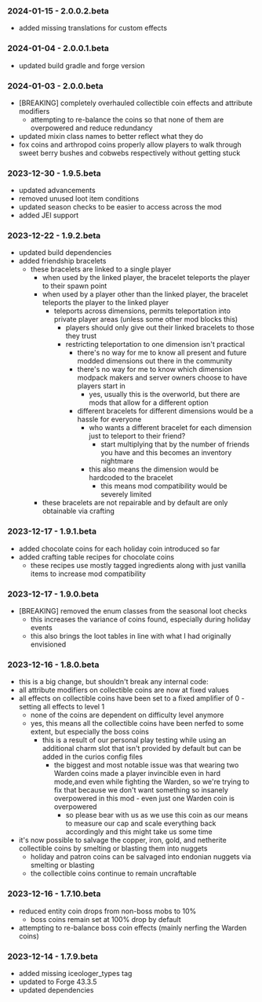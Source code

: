 ### 2024-01-15 - 2.0.0.2.beta

- added missing translations for custom effects

### 2024-01-04 - 2.0.0.1.beta

- updated build gradle and forge version

### 2024-01-03 - 2.0.0.beta

- [BREAKING] completely overhauled collectible coin effects and attribute modifiers
  - attempting to re-balance the coins so that none of them are overpowered and reduce redundancy
- updated mixin class names to better reflect what they do
- fox coins and arthropod coins properly allow players to walk through sweet berry bushes and cobwebs respectively
  without getting stuck

### 2023-12-30 - 1.9.5.beta

- updated advancements
- removed unused loot item conditions
- updated season checks to be easier to access across the mod
- added JEI support

### 2023-12-22 - 1.9.2.beta

- updated build dependencies
- added friendship bracelets
  - these bracelets are linked to a single player
    - when used by the linked player, the bracelet teleports the player to their spawn point
    - when used by a player other than the linked player, the bracelet teleports the player to the linked player
      - teleports across dimensions, permits teleportation into private player areas (unless some other mod blocks this)
        - players should only give out their linked bracelets to those they trust
        - restricting teleportation to one dimension isn't practical
          - there's no way for me to know all present and future modded dimensions out there in the community
          - there's no way for me to know which dimension modpack makers and server owners choose to have players start
            in
            - yes, usually this is the overworld, but there are mods that allow for a different option
          - different bracelets for different dimensions would be a hassle for everyone
            - who wants a different bracelet for each dimension just to teleport to their friend?
              - start multiplying that by the number of friends you have and this becomes an inventory nightmare
            - this also means the dimension would be hardcoded to the bracelet
              - this means mod compatibility would be severely limited
    - these bracelets are not repairable and by default are only obtainable via crafting

### 2023-12-17 - 1.9.1.beta

- added chocolate coins for each holiday coin introduced so far
- added crafting table recipes for chocolate coins
  - these recipes use mostly tagged ingredients along with just vanilla items to increase mod compatibility

### 2023-12-17 - 1.9.0.beta

- [BREAKING] removed the enum classes from the seasonal loot checks
  - this increases the variance of coins found, especially during holiday events
  - this also brings the loot tables in line with what I had originally envisioned

### 2023-12-16 - 1.8.0.beta

- this is a big change, but shouldn't break any internal code:
- all attribute modifiers on collectible coins are now at fixed values
- all effects on collectible coins have been set to a fixed amplifier of 0 - setting all effects to level 1
  - none of the coins are dependent on difficulty level anymore
  - yes, this means all the collectible coins have been nerfed to some extent, but especially the boss coins
    - this is a result of our personal play testing while using an additional charm slot that isn't provided by default
      but can be added in the curios config files
      - the biggest and most notable issue was that wearing two Warden coins made a player invincible even in hard
        mode,and even while fighting the Warden, so we're trying to fix that because we don't want something so insanely
        overpowered in this mod - even just one Warden coin is overpowered
        - so please bear with us as we use this coin as our means to measure our cap and scale everything back
          accordingly and this might take us some time
- it's now possible to salvage the copper, iron, gold, and netherite collectible coins by smelting or blasting them into
  nuggets
  - holiday and patron coins can be salvaged into endonian nuggets via smelting or blasting
  - the collectible coins continue to remain uncraftable

### 2023-12-16 - 1.7.10.beta

- reduced entity coin drops from non-boss mobs to 10%
  - boss coins remain set at 100% drop by default
- attempting to re-balance boss coin effects (mainly nerfing the Warden coins)

### 2023-12-14 - 1.7.9.beta

- added missing iceologer_types tag
- updated to Forge 43.3.5
- updated dependencies